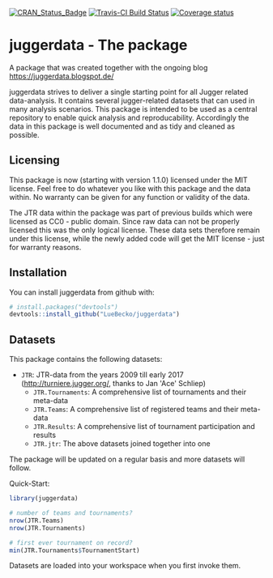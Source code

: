 
<!-- README.md is generated from README.Rmd. Please edit that file -->
[![CRAN\_Status\_Badge](http://www.r-pkg.org/badges/version/juggerdata)](https://cran.r-project.org/package=juggerdata) [![Travis-CI Build Status](https://travis-ci.org/LueBecko/juggerdata.svg?branch=master)](https://travis-ci.org/LueBecko/juggerdata) [![Coverage status](https://img.shields.io/codecov/c/github/LueBecko/juggerdata/master.svg)](https://codecov.io/github/LueBecko/juggerdata?branch=master)

juggerdata - The package
========================

A package that was created together with the ongoing blog <https://juggerdata.blogspot.de/>

juggerdata strives to deliver a single starting point for all Jugger related data-analysis. It contains several jugger-related datasets that can used in many analysis scenarios. This package is intended to be used as a central repository to enable quick analysis and reproducability. Accordingly the data in this package is well documented and as tidy and cleaned as possible.

Licensing
---------

This package is now (starting with version 1.1.0) licensed under the MIT license. Feel free to do whatever you like with this package and the data within. No warranty can be given for any function or validity of the data.

The JTR data within the package was part of previous builds which were licensed as CC0 - public domain. Since raw data can not be properly licensed this was the only logical license. These data sets therefore remain under this license, while the newly added code will get the MIT license - just for warranty reasons.

Installation
------------

You can install juggerdata from github with:

``` r
# install.packages("devtools")
devtools::install_github("LueBecko/juggerdata")
```

Datasets
--------

This package contains the following datasets:

-   `JTR`: JTR-data from the years 2009 till early 2017 (<http://turniere.jugger.org/>, thanks to Jan 'Ace' Schliep)
    -   `JTR.Tournaments`: A comprehensive list of tournaments and their meta-data
    -   `JTR.Teams`: A comprehensive list of registered teams and their meta-data
    -   `JTR.Results`: A comprehensive list of tournament participation and results
    -   `JTR.jtr`: The above datasets joined together into one

The package will be updated on a regular basis and more datasets will follow.

Quick-Start:

``` r
library(juggerdata)

# number of teams and tournaments?
nrow(JTR.Teams)
nrow(JTR.Tournaments)

# first ever tournament on record?
min(JTR.Tournaments$TournamentStart)
```

Datasets are loaded into your workspace when you first invoke them.
